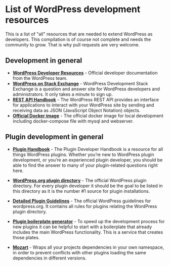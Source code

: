 # List of WordPress development resources

This is a list of "all" resources that are needed to extend WordPress as developers. This compilation is of course not complete and needs the community to grow. That is why pull requests are very welcome. 

## Development in general

- **[WordPress Developer Resources](https://developer.wordpress.org/)** - Official developer documentation from the WordPress team.
- **[WordPress on Stack Exchange](https://wordpress.stackexchange.com/)** - WordPress Development Stack Exchange is a question and answer site for WordPress developers and administrators. It only takes a minute to sign up.
- **[REST API Handbook](https://developer.wordpress.org/rest-api/)** - The WordPress REST API provides an interface for applications to interact with your WordPress site by sending and receiving data as JSON (JavaScript Object Notation) objects.
- **[Official Docker image](https://hub.docker.com/_/wordpress)** - The official docker image for local development including docker-compose file with mysql and webserver.

## Plugin development in general

- **[Plugin Handbook](https://developer.wordpress.org/plugins/)** - The Plugin Developer Handbook is a resource for all things WordPress plugins. Whether you’re new to WordPress plugin development, or you’re an experienced plugin developer, you should be able to find the answer to many of your plugin-related questions right here.
- **[WordPress.org plugin directory](https://wordpress.org/plugins/)** - The official WordPress plugin directory. For every plugin developer it should be the goal to be listed in this directory as it is the number #1 source for plugin installations.
- **[Detailed Plugin Guidelines](https://developer.wordpress.org/plugins/wordpress-org/detailed-plugin-guidelines/)** - The official WordPress guidelines for wordpress.org. It contains all rules for plugins relating the WordPress plugin directory.

- **[Plugin boilerplate generator](https://wppb.me/)** - To speed up the development process for new plugins it can be helpful to start with a boilerplate that already includes the main WordPress functionality. This is a service that creates those plates.
- **[Mozart](https://github.com/coenjacobs/mozart/)** - Wraps all your projects dependencies in your own namespace, in order to prevent conflicts with other plugins loading the same dependencies in different versions.
